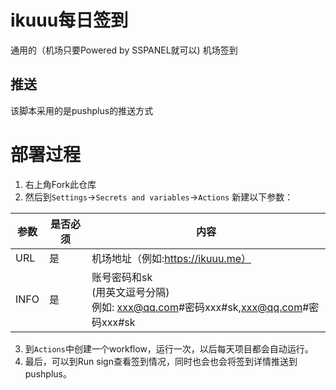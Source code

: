 # ikuuu每日签到

通用的（机场只要Powered by SSPANEL就可以) 机场签到
## 推送
  该脚本采用的是pushplus的推送方式

# 部署过程
 
1. 右上角Fork此仓库
2. 然后到`Settings`→`Secrets and variables`→`Actions` 新建以下参数：

| 参数    | 是否必须  | 内容                                                                    | 
|-------| ------------ |-----------------------------------------------------------------------|
| URL   | 是  | 机场地址（例如:https://ikuuu.me）                                             |
| INFO  | 是  | 账号密码和sk<br/>(用英文逗号分隔) <br/>例如: xxx@qq.com#密码xxx#sk,xxx@qq.com#密码xxx#sk|

3. 到`Actions`中创建一个workflow，运行一次，以后每天项目都会自动运行。
4. 最后，可以到Run sign查看签到情况，同时也会也会将签到详情推送到pushplus。
